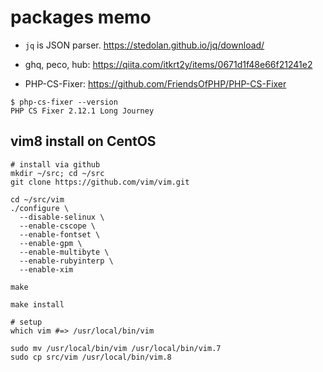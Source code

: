 # packages memo

* `jq` is JSON parser. https://stedolan.github.io/jq/download/
* ghq, peco, hub: https://qiita.com/itkrt2y/items/0671d1f48e66f21241e2

* PHP-CS-Fixer: https://github.com/FriendsOfPHP/PHP-CS-Fixer
```
$ php-cs-fixer --version
PHP CS Fixer 2.12.1 Long Journey
```

## vim8 install on CentOS

```
# install via github
mkdir ~/src; cd ~/src
git clone https://github.com/vim/vim.git

cd ~/src/vim
./configure \
  --disable-selinux \
  --enable-cscope \
  --enable-fontset \
  --enable-gpm \
  --enable-multibyte \
  --enable-rubyinterp \
  --enable-xim

make

make install

# setup
which vim #=> /usr/local/bin/vim

sudo mv /usr/local/bin/vim /usr/local/bin/vim.7
sudo cp src/vim /usr/local/bin/vim.8
```
